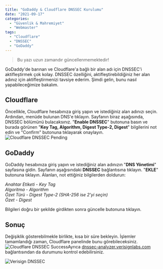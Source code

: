 ```yaml
---
title: "GoDaddy & Cloudflare DNSSEC Kurulumu"
date: "2021-09-17"
categories: 
  - "Güvenlik & Mahremiyet"
  - "Webmaster"
tags: 
  - "Cloudflare"
  - "DNSSEC"
  - "GoDaddy"
---
```


> Bu yazı uzun zamandır güncellenmemektedir!

GoDaddy'de barınan ve Cloudflare'a bağlı bir alan adı için DNSSEC'i aktifleştirmek çok kolay. DNSSEC özelliğini, aktifleştirebildiğiniz her alan adınız için aktifleştirmenizi tavsiye ederim. Şimdi gelin, bunu nasıl yapabileceğimize bakalım.

## Cloudflare

Öncellikle, Cloudflare hesabınıza giriş yapın ve istediğiniz alan adınızı seçin. Ardından, menüde bulunan DNS'e tıklayın. Sayfanın biraz aşağısında, DNSSEC bölümünü bulacaksınız. "**Enable DNSSEC**" butonuna basın ve burada görünen "**Key Tag, Algorithm, Digest Type-2, Digest**" bilgilerini not edin ve "Confirm" butonuna tıklayarak onaylayın.![Cloudflare DNSSEC Pending](/assets/img/cloudflare-dnssec-pending.jpg)

## GoDaddy

GoDaddy hesabınıza giriş yapın ve istediğiniz alan adınızın "**DNS Yönetimi**" sayfasına gidin. Sayfanın aşağısındaki **DNSSEC** bağlantısına tıklayın. "**EKLE**" butonuna tıklayın. Alanları, not ettiğiniz bilgilerden doldurun:

_Anahtar Etiketi - Key Tag_  
_Algoritma - Algorithm_  
_Özet Türü - Digest Type-2 (SHA-256 ise 2'yi seçin)_  
_Özet - Digest_

Bilgileri doğru bir şekilde girdikten sonra güncelle butonuna tıklayın.

## Sonuç

Değişiklik gösterebilmekle birlikte, kısa bir süre bekleyin. İşlemler tamamlandığı zaman, Cloudflare panelinde bunu görebileceksiniz.![Cloudflare DNSSEC Success](/assets/img/cloudflare-dnssec-success.jpg)Ayrıca [dnssec-analyzer.verisignlabs.com](https://dnssec-analyzer.verisignlabs.com/) bağlantısından da durumunu kontrol edebilirsiniz.

![Verisign DNSSEC](/assets/img/verisign-dnssec.jpg)
